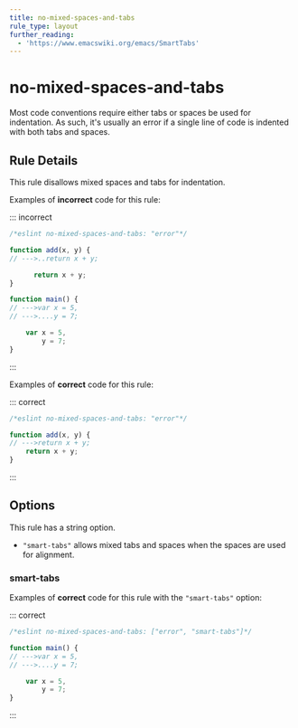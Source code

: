 ```yaml
---
title: no-mixed-spaces-and-tabs
rule_type: layout
further_reading:
  - 'https://www.emacswiki.org/emacs/SmartTabs'
---
```


# no-mixed-spaces-and-tabs

Most code conventions require either tabs or spaces be used for indentation. As such, it's usually an error if a single line of code is indented with both tabs and spaces.

## Rule Details

This rule disallows mixed spaces and tabs for indentation.

Examples of **incorrect** code for this rule:

::: incorrect

```js
/*eslint no-mixed-spaces-and-tabs: "error"*/

function add(x, y) {
// --->..return x + y;

      return x + y;
}

function main() {
// --->var x = 5,
// --->....y = 7;

    var x = 5,
        y = 7;
}
```

:::

Examples of **correct** code for this rule:

::: correct

```js
/*eslint no-mixed-spaces-and-tabs: "error"*/

function add(x, y) {
// --->return x + y;
    return x + y;
}
```

:::

## Options

This rule has a string option.

- `"smart-tabs"` allows mixed tabs and spaces when the spaces are used for alignment.

### smart-tabs

Examples of **correct** code for this rule with the `"smart-tabs"` option:

::: correct

```js
/*eslint no-mixed-spaces-and-tabs: ["error", "smart-tabs"]*/

function main() {
// --->var x = 5,
// --->....y = 7;

    var x = 5,
        y = 7;
}
```

:::
